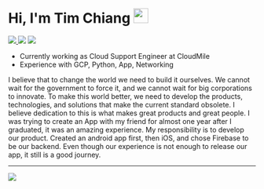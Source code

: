 <h1>
  Hi, I'm Tim Chiang
  <img src="https://media.giphy.com/media/hvRJCLFzcasrR4ia7z/giphy.gif" width="30px"/>
</h1>

<p>
  <a href="https://www.instagram.com/tim_chiang/"><img src="https://img.shields.io/badge/Instagram-E4405F?style=for-the-badge&logo=instagram&logoColor=white">
  </a>
  <a href="https://twitter.com/TimJiang0106"><img src="https://img.shields.io/badge/Twitter-1DA1F2?style=for-the-badge&logo=twitter&logoColor=white"></a>
  <a href="https://www.linkedin.com/in/yao-ting-chiang/"><img src="https://img.shields.io/badge/LinkedIn-0077B5?style=for-the-badge&logo=linkedin&logoColor=white"></a>
</p>

- Currently working as Cloud Support Engineer at CloudMile 
- Experience with GCP, Python, App, Networking

I believe that to change the world we need to build it ourselves. We cannot wait for the government to force it, and we cannot wait for big corporations to innovate. To make this world better, we need to develop the products, technologies, and solutions that make the current standard obsolete. I believe dedication to this is what makes great products and great people. I was trying to create an App with my friend for almost one year after I graduated, it was an amazing experience. My responsibility is to develop our product. Created an android app first, then iOS, and chose Firebase to be our backend. Even though our experience is not enough to release our app, it still is a good journey.

---

![](https://komarev.com/ghpvc/?username=TimChiang0106)
